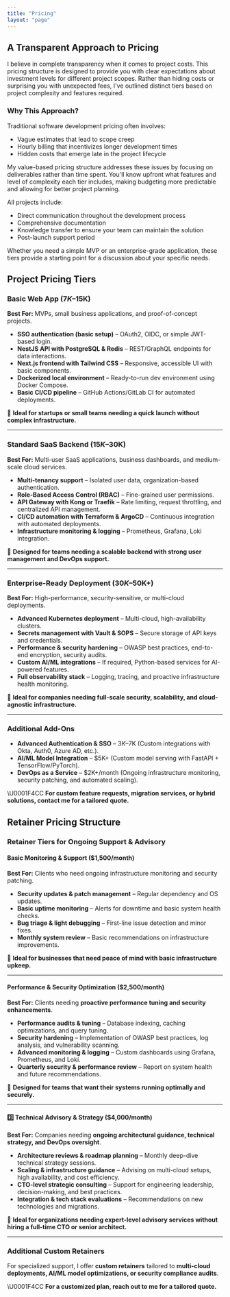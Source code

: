 ```yaml
---
title: "Pricing"
layout: "page"
---
```


## A Transparent Approach to Pricing

I believe in complete transparency when it comes to project costs. This pricing structure is designed to provide you with clear expectations about investment levels for different project scopes. Rather than hiding costs or surprising you with unexpected fees, I've outlined distinct tiers based on project complexity and features required.

### Why This Approach?

Traditional software development pricing often involves:
- Vague estimates that lead to scope creep
- Hourly billing that incentivizes longer development times
- Hidden costs that emerge late in the project lifecycle

My value-based pricing structure addresses these issues by focusing on deliverables rather than time spent. You'll know upfront what features and level of complexity each tier includes, making budgeting more predictable and allowing for better project planning.

All projects include:
- Direct communication throughout the development process
- Comprehensive documentation
- Knowledge transfer to ensure your team can maintain the solution
- Post-launch support period

Whether you need a simple MVP or an enterprise-grade application, these tiers provide a starting point for a discussion about your specific needs.

## Project Pricing Tiers

### Basic Web App ($7K–$15K)

**Best For:** MVPs, small business applications, and proof-of-concept projects.

- **SSO authentication (basic setup)** – OAuth2, OIDC, or simple JWT-based login.
- **NestJS API with PostgreSQL & Redis** – REST/GraphQL endpoints for data interactions.
- **Next.js frontend with Tailwind CSS** – Responsive, accessible UI with basic components.
- **Dockerized local environment** – Ready-to-run dev environment using Docker Compose.
- **Basic CI/CD pipeline** – GitHub Actions/GitLab CI for automated deployments.

📌 **Ideal for startups or small teams needing a quick launch without complex infrastructure.**

---

### Standard SaaS Backend ($15K–$30K)

**Best For:** Multi-user SaaS applications, business dashboards, and medium-scale cloud services.

- **Multi-tenancy support** – Isolated user data, organization-based authentication.
- **Role-Based Access Control (RBAC)** – Fine-grained user permissions.
- **API Gateway with Kong or Traefik** – Rate limiting, request throttling, and centralized API management.
- **CI/CD automation with Terraform & ArgoCD** – Continuous integration with automated deployments.
- **Infrastructure monitoring & logging** – Prometheus, Grafana, Loki integration.

📌 **Designed for teams needing a scalable backend with strong user management and DevOps support.**

---

### Enterprise-Ready Deployment ($30K–$50K+)

**Best For:** High-performance, security-sensitive, or multi-cloud deployments.

- **Advanced Kubernetes deployment** – Multi-cloud, high-availability clusters.
- **Secrets management with Vault & SOPS** – Secure storage of API keys and credentials.
- **Performance & security hardening** – OWASP best practices, end-to-end encryption, security audits.
- **Custom AI/ML integrations** – If required, Python-based services for AI-powered features.
- **Full observability stack** – Logging, tracing, and proactive infrastructure health monitoring.

📌 **Ideal for companies needing full-scale security, scalability, and cloud-agnostic infrastructure.**

---

### Additional Add-Ons

- **Advanced Authentication & SSO** – $3K–$7K (Custom integrations with Okta, Auth0, Azure AD, etc.).
- **AI/ML Model Integration** – $5K+ (Custom model serving with FastAPI + TensorFlow/PyTorch).
- **DevOps as a Service** – $2K+/month (Ongoing infrastructure monitoring, security patching, and automated scaling).

\U0001F4CC **For custom feature requests, migration services, or hybrid solutions, contact me for a tailored quote.**

## Retainer Pricing Structure

### **Retainer Tiers for Ongoing Support & Advisory**

#### **Basic Monitoring & Support ($1,500/month)**

**Best For:** Clients who need ongoing infrastructure monitoring and security patching.

- **Security updates & patch management** – Regular dependency and OS updates.
- **Basic uptime monitoring** – Alerts for downtime and basic system health checks.
- **Bug triage & light debugging** – First-line issue detection and minor fixes.
- **Monthly system review** – Basic recommendations on infrastructure improvements.

📌 **Ideal for businesses that need peace of mind with basic infrastructure upkeep.**

---

#### **Performance & Security Optimization ($2,500/month)**

**Best For:** Clients needing **proactive performance tuning and security enhancements**.

- **Performance audits & tuning** – Database indexing, caching optimizations, and query tuning.
- **Security hardening** – Implementation of OWASP best practices, log analysis, and vulnerability scanning.
- **Advanced monitoring & logging** – Custom dashboards using Grafana, Prometheus, and Loki.
- **Quarterly security & performance review** – Report on system health and future recommendations.

📌 **Designed for teams that want their systems running optimally and securely.**

---

#### **3️⃣ Technical Advisory & Strategy ($4,000/month)**

**Best For:** Companies needing **ongoing architectural guidance, technical strategy, and DevOps oversight**.

- **Architecture reviews & roadmap planning** – Monthly deep-dive technical strategy sessions.
- **Scaling & infrastructure guidance** – Advising on multi-cloud setups, high availability, and cost efficiency.
- **CTO-level strategic consulting** – Support for engineering leadership, decision-making, and best practices.
- **Integration & tech stack evaluations** – Recommendations on new technologies and migrations.

📌 **Ideal for organizations needing expert-level advisory services without hiring a full-time CTO or senior architect.**

---

### **Additional Custom Retainers**

For specialized support, I offer **custom retainers** tailored to **multi-cloud deployments, AI/ML model optimizations, or security compliance audits**.

\U0001F4CC **For a customized plan, reach out to me for a tailored quote.**
